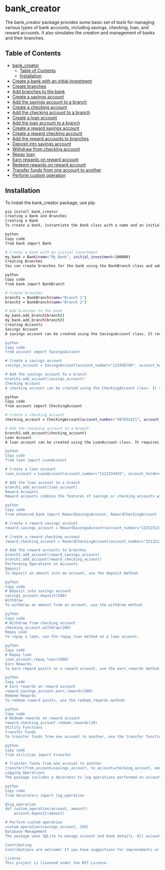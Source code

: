  # bank_creator

The bank_creator package provides some basic set of tools for managing various types of bank accounts, including savings, checking, loan, and reward accounts. It also simulates the creation and management of banks and their branches.

## Table of Contents

- [bank\_creator](#bank_creator)
  - [Table of Contents](#table-of-contents)
  - [Installation](#installation)
- [Create a bank with an initial investment](#create-a-bank-with-an-initial-investment)
- [Create branches](#create-branches)
- [Add branches to the bank](#add-branches-to-the-bank)
- [Create a savings account](#create-a-savings-account)
- [Add the savings account to a branch](#add-the-savings-account-to-a-branch)
- [Create a checking account](#create-a-checking-account)
- [Add the checking account to a branch](#add-the-checking-account-to-a-branch)
- [Create a loan account](#create-a-loan-account)
- [Add the loan account to a branch](#add-the-loan-account-to-a-branch)
- [Create a reward savings account](#create-a-reward-savings-account)
- [Create a reward checking account](#create-a-reward-checking-account)
- [Add the reward accounts to branches](#add-the-reward-accounts-to-branches)
- [Deposit into savings account](#deposit-into-savings-account)
- [Withdraw from checking account](#withdraw-from-checking-account)
- [Repay loan](#repay-loan)
- [Earn rewards on reward account](#earn-rewards-on-reward-account)
- [Redeem rewards on reward account](#redeem-rewards-on-reward-account)
- [Transfer funds from one account to another](#transfer-funds-from-one-account-to-another)
- [Perform custom operation](#perform-custom-operation)

## Installation

To install the bank_creator package, use pip:

```bash
pip install bank_creator
Creating a Bank and Branches
Creating a Bank
To create a bank, instantiate the Bank class with a name and an initial investment amount:

python
Copy code
from bank import Bank

# Create a bank with an initial investment
my_bank = Bank(name="My Bank", initial_investment=100000)
Creating Branches
You can create branches for the bank using the BankBranch class and add them to the bank:

python
Copy code
from bank import BankBranch

# Create branches
branch1 = BankBranch(name="Branch 1")
branch2 = BankBranch(name="Branch 2")

# Add branches to the bank
my_bank.add_branch(branch1)
my_bank.add_branch(branch2)
Creating Accounts
Savings Account
A savings account can be created using the SavingsAccount class. It requires an account number, account holder's name, initial balance, and interest rate:

python
Copy code
from account import SavingsAccount

# Create a savings account
savings_account = SavingsAccount(account_number="123456789", account_holder="John Doe", balance=1000, interest_rate=0.03)

# Add the savings account to a branch
branch1.add_account(savings_account)
Checking Account
A checking account can be created using the CheckingAccount class. It requires an account number, account holder's name, and initial balance:

python
Copy code
from account import CheckingAccount

# Create a checking account
checking_account = CheckingAccount(account_number="987654321", account_holder="Jane Doe", balance=500)

# Add the checking account to a branch
branch2.add_account(checking_account)
Loan Account
A loan account can be created using the LoanAccount class. It requires an account number, account holder's name, initial balance, and loan amount:

python
Copy code
from loan import LoanAccount

# Create a loan account
loan_account = LoanAccount(account_number="1122334455", account_holder="Alice", balance=0, loan_amount=10000)

# Add the loan account to a branch
branch1.add_account(loan_account)
Reward Accounts
Reward accounts combine the features of savings or checking accounts with a reward points system. They can be created using the RewardSavingsAccount and RewardCheckingAccount classes:

python
Copy code
from enhanced_bank import RewardSavingsAccount, RewardCheckingAccount

# Create a reward savings account
reward_savings_account = RewardSavingsAccount(account_number="123123123", account_holder="Bob", balance=2000, interest_rate=0.03, reward_points=100)

# Create a reward checking account
reward_checking_account = RewardCheckingAccount(account_number="321321321", account_holder="Charlie", balance=1000, reward_points=50)

# Add the reward accounts to branches
branch2.add_account(reward_savings_account)
branch1.add_account(reward_checking_account)
Performing Operations on Accounts
Deposit
To deposit an amount into an account, use the deposit method:

python
Copy code
# Deposit into savings account
savings_account.deposit(500)
Withdraw
To withdraw an amount from an account, use the withdraw method:

python
Copy code
# Withdraw from checking account
checking_account.withdraw(200)
Repay Loan
To repay a loan, use the repay_loan method on a loan account:

python
Copy code
# Repay loan
loan_account.repay_loan(1000)
Earn Rewards
To earn reward points on a reward account, use the earn_rewards method:

python
Copy code
# Earn rewards on reward account
reward_savings_account.earn_rewards(500)
Redeem Rewards
To redeem reward points, use the redeem_rewards method:

python
Copy code
# Redeem rewards on reward account
reward_checking_account.redeem_rewards(20)
Utility Functions
Transfer Funds
To transfer funds from one account to another, use the transfer function:

python
Copy code
from utilities import transfer

# Transfer funds from one account to another
transfer(from_account=savings_account, to_account=checking_account, amount=300)
Logging Operations
The package includes a decorator to log operations performed on accounts. This can be useful for tracking account activity:

python
Copy code
from decorators import log_operation

@log_operation
def custom_operation(account, amount):
    account.deposit(amount)

# Perform custom operation
custom_operation(savings_account, 150)
Database Management
The package uses SQLite to manage account and bank details. All account and bank operations are automatically saved to the database. This ensures that all changes are persistent and can be retrieved later.

Contributing
Contributions are welcome! If you have suggestions for improvements or new features, feel free to submit a Pull Request on GitHub.

License
This project is licensed under the MIT License.
